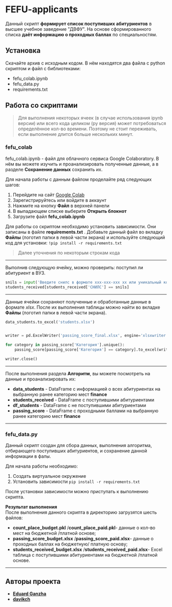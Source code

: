 # FEFU-applicants

Данный скрипт __формирует список поступивших абитуриентов__ в высшее учебное заведение "ДВФУ".
На основе сформированного списка __даёт информацию о проходных баллах__ по специальностям.  


## Установка  

Скачайте архив с исходным кодом. В нём находятся два файла с python скриптом и файл с библиотеками:

- fefu_colab.ipynb 
- fefu_data.py
- requirements.txt


## Работа со скриптами

> Для выполнения некоторых ячеек (в случае использования ipynb версии) или всего кода целиком (py версия) может потребоваться определённое кол-во времени. Поэтому не стоит переживать, если выполнение длится больше нескольких минут.  


### fefu_colab

fefu_colab.ipynb - файл для облачного сервиса Google Colaboratory. В нём вы можете изучить и проанализировать полученные данные, а в разделе __Сохранение данных__ сохранить их. 

Для начала работы с данным файлом проделайте ряд следующих шагов:

1. Перейдите на сайт [Google Colab](https://colab.research.google.com/?utm_source=scs-index)
2. Зарегистрируйтесь или войдите в аккаунт
3. Нажмите на кнопку __Файл__ в верхней панели
4. В выпадающем списке выберите __Открыть блокнот__
5. Загрузите файл __fefu_colab.ipynb__

Для работы со скриптом необходимо установить зависимости. Они записаны в файле __requirements.txt__ . Добавьте данный файл во вкладку __Файлы__ (логотип папки в левой части экрана) и используйте следующий код для установки: `!pip install -r requirements.txt`

> Далее уточнения по некоторым строкам кода

---

Выполнив следующую ячейку, можно проверить: поступил ли абитуриент в ВУЗ. 

```python
snils = input('Введите снилс в формате xxx-xxx-xxx xx или уникальный код: ')
students_received[students_received['СНИЛС'] == snils]
```

---

Данные ячейки сохраняют полученные и обработанные данные в формате _xlsx_. После их выполнения таблицы можно найти во вкладке __Файлы__ (логотип папки в левой части экрана).

```python
data_students.to_excel('students.xlsx')


writer = pd.ExcelWriter('passing_score_final.xlsx', engine='xlsxwriter')

for category in passing_score['Категория'].unique():
    passing_score[passing_score['Категория'] == category].to_excel(writer, sheet_name=category)

writer.close()
```

---

После выполнения раздела __Алгоритм__, вы можете посмотреть на данные и проанализировать их:

- __data_students__ - DataFrame с информацией о всех абитуриентах на выбранную ранее категорию мест __finance__
- __students_received__ - DataFrame с поступившими абитуриентами
- __df_students__ - DataFrame с не поступившими абитуриентами
- __passing_score__ - DataFrame с проходными баллами на выбранную ранее категорию мест __finance__ 

---

### fefu_data.py

Данный скрипт создан для сбора данных, выполнения алгоритма, отбирающего поступивших абитуриентов, и сохранение данной информации в фалы. 

Для начала работы необходимо: 

1. Создать виртуальное окружение
2. Установить зависимости `pip install -r requirements.txt`

После установки зависимости можно приступать к выполнению скрипта. 

__Результат выполнения__  
После выполнения данного скрипта в директорию загрузятся шесть файлов: 

- __count_place_budget.pkl__ /__count_place_paid.pkl__- данные о кол-во мест на бюджетной /платной основе;
- __passing_score_budget.xlsx__ /__passing_score_paid.xlsx__- данные о проходных баллах на бюджетную/ платную основу;
- __students_received_budget.xlsx__ /__students_received_paid.xlsx__- Excel таблица с поступившими абитуриентами на бюджетной /платной основе. 

---

## Авторы проекта

- __[Eduard Ganzha](https://github.com/deep-learning-engenear)__
- __[davikch](https://github.com/davikch)__
